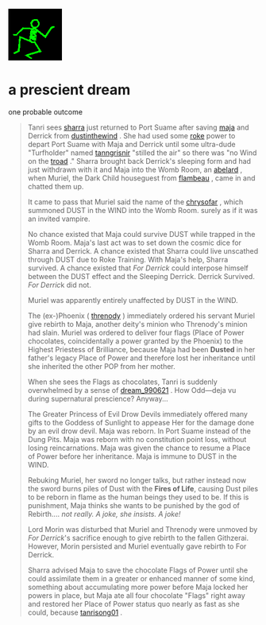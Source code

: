 ![dancer](assets/dancer.gif)

# a prescient dream

 one probable outcome
>
>   Tanri sees  [sharra](sharra.md)  just returned to Port Suame after saving  [maja](maja.md)  and Derrick from  [dustinthewind](dustinthewind.md) . She had used some  [roke](roke.md)  power to depart Port Suame with Maja and Derrick until some ultra-dude "Turfholder" named  [tanngrisnir](tanngrisnir.md)  "stilled the air" so there was "no Wind on the  [troad](troad.md) ." Sharra brought back Derrick's sleeping form and had just withdrawn with it and Maja into the Womb Room, an  [abelard](abelard.md) , when Muriel, the Dark Child houseguest from  [flambeau](flambeau.md) , came in and chatted them up. 
>
>   It came to pass that Muriel said the name of the  [chrysofar](chrysofar.md) , which summoned DUST in the WIND into the Womb Room. surely as if it was an invited vampire. 
>
>   No chance existed that Maja could survive DUST while trapped in the Womb Room. Maja's last act was to set down the cosmic dice for Sharra and Derrick. A chance existed that Sharra could live unscathed through DUST due to Roke Training. With Maja's help, Sharra survived. A chance existed that *For Derrick* could interpose himself between the DUST effect and the Sleeping Derrick. Derrick Survived. *For Derric*k did not. 
>
>   Muriel was apparently entirely unaffected by DUST in the WIND. 
>
>   The (ex-)Phoenix ( [threnody](threnody.md) ) immediately ordered his servant Muriel give rebirth to Maja, another deity's minion who Threnody's minion had slain. Muriel was ordered to deliver four flags (Place of Power chocolates, coincidentally a power granted by the Phoenix) to the Highest Priestess of Brilliance, because Maja had been **Dusted** in her father's legacy Place of Power and therefore lost her inheritance until she inherited the other POP from her mother. 
>
>   When she sees the Flags as chocolates, Tanri is suddenly overwhelmed by a sense of  [dream_990621](dream_990621.md) . How Odd—deja vu during supernatural prescience? Anyway... 
>
>   The Greater Princess of Evil Drow Devils immediately offered many gifts to the Goddess of Sunlight to appease Her for the damage done by an evil drow devil. Maja was reborn. In Port Suame instead of the Dung Pits. Maja was reborn with no constitution point loss, without losing reincarnations. Maja was given the chance to resume a Place of Power before her inheritance. Maja is immune to DUST in the WIND. 
>
>   Rebuking Muriel, her sword no longer talks, but rather instead now the sword burns piles of Dust with the **Fires of Life**, causing Dust piles to be reborn in flame as the human beings they used to be. If this is punishment, Maja thinks she wants to be punished by the god of Rebirth.... *not really. A joke, she insists. A joke!* 
>
>   Lord Morin was disturbed that Muriel and Threnody were unmoved by *For Derrick*'s sacrifice enough to give rebirth to the fallen Githzerai. However, Morin persisted and Muriel eventually gave rebirth to For Derrick. 
>
>   Sharra advised Maja to save the chocolate Flags of Power until she could assimilate them in a greater or enhanced manner of some kind, something about accumulating more power before Maja locked her powers in place, but Maja ate all four chocolate "Flags" right away and restored her Place of Power status quo nearly as fast as she could, because  [tanrisong01](tanrisong01.md) . 

 